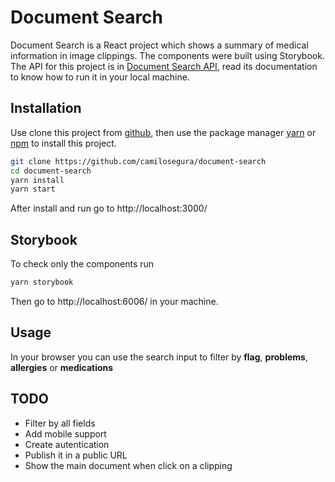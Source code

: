 # Document Search

Document Search is a React project which shows a summary of medical information in image clippings.  The components were built using Storybook.  The API for this project is in [Document Search API](https://github.com/camilosegura/document-search-api), read its documentation to know how to run it in your local machine.

## Installation

Use clone this project from [github](https://github.com/camilosegura/document-search), then use the package manager [yarn](https://yarnpkg.com/) or [npm](https://www.npmjs.com/get-npm) to install this project.

```bash
git clone https://github.com/camilosegura/document-search
cd document-search
yarn install
yarn start
```

After install and run go to http://localhost:3000/

## Storybook

To check only the components run

```bash
yarn storybook
```

Then go to http://localhost:6006/ in your machine.

## Usage

In your browser you can use the search input to filter by **flag**, **problems**, **allergies** or **medications**

## TODO

* Filter by all fields
* Add mobile support
* Create autentication
* Publish it in a public URL
* Show the main document when click on a clipping
